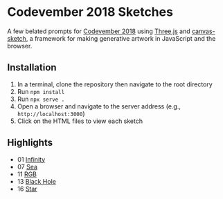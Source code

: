 # Codevember 2018 Sketches

A few belated prompts for [Codevember 2018](http://codevember.xyz/) using [Three.js](https://threejs.org/) and [canvas-sketch](https://github.com/mattdesl/canvas-sketch), a framework for making generative artwork in JavaScript and the browser.

## Installation

1. In a terminal, clone the repository then navigate to the root directory
2. Run `npm install`
3. Run `npx serve .`
4. Open a browser and navigate to the server address (e.g., `http://localhost:3000`)
5. Click on the HTML files to view each sketch

## Highlights

- 01 [Infinity](2018.12.01.html)
- 07 [Sea](2018.12.07.html)
- 11 [RGB](2018.12.11.html)
- 13 [Black Hole](2018.12.13.html)
- 16 [Star](2018.12.16.html)
